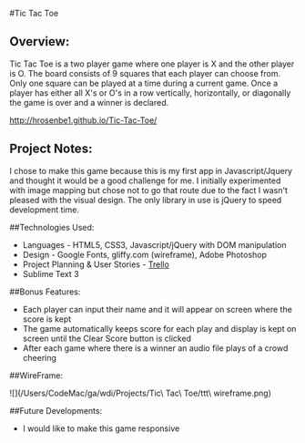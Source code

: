 #Tic Tac Toe


## Overview:

Tic Tac Toe is a two player game where one player is X and the other player is O. The board consists of 9 squares that each player can choose from. Only one square can be played at a time during a current game. Once a player has either all X's or O's in a row vertically, horizontally, or diagonally the game is over and a winner is declared.

<http://hrosenbe1.github.io/Tic-Tac-Toe/>

## Project Notes:

I chose to make this game because this is my first app in Javascript/Jquery and thought it would be a good challenge for me. I initially experimented with image mapping but chose not to go that route due to the fact I wasn't pleased with the visual design. The only library in use is jQuery to speed development time.

##Technologies Used:

- Languages - HTML5, CSS3, Javascript/jQuery with DOM manipulation
- Design - Google Fonts, gliffy.com (wireframe), Adobe Photoshop
- Project Planning & User Stories - [Trello](https://trello.com/b/QtncqEOR/tic-tac-toe)
- Sublime Text 3

##Bonus Features:

- Each player can input their name and it will appear on screen where the score is kept
- The game automatically keeps score for each play and display is kept on screen until the Clear Score button is clicked
- After each game where there is a winner an audio file plays of a crowd cheering

##WireFrame:

![](/Users/CodeMac/ga/wdi/Projects/Tic\ Tac\ Toe/ttt\ wireframe.png)

##Future Developments:

- I would like to make this game responsive







